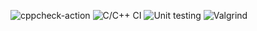 ![cppcheck-action](https://github.com/99003184/applied-sdlc/workflows/cppcheck-action/badge.svg)
![C/C++ CI](https://github.com/99003181/applied_sdlc/workflows/C/C++%20CI/badge.svg)
![Unit testing](https://github.com/99003181/applied_sdlc/workflows/Unit%20testing/badge.svg)
![Valgrind](https://github.com/99003181/applied_sdlc/workflows/Valgrind/badge.svg)
